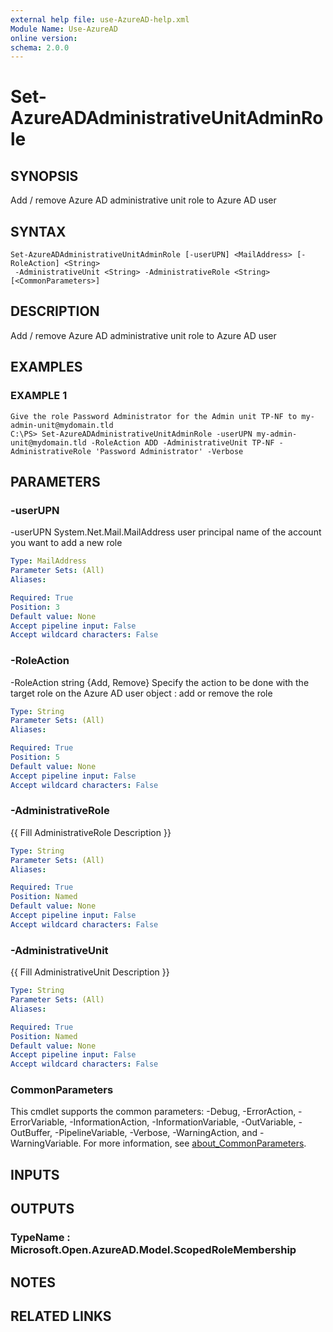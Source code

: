 ```yaml
---
external help file: use-AzureAD-help.xml
Module Name: Use-AzureAD
online version:
schema: 2.0.0
---
```


# Set-AzureADAdministrativeUnitAdminRole

## SYNOPSIS
Add / remove Azure AD administrative unit role to Azure AD user

## SYNTAX

```
Set-AzureADAdministrativeUnitAdminRole [-userUPN] <MailAddress> [-RoleAction] <String>
 -AdministrativeUnit <String> -AdministrativeRole <String> [<CommonParameters>]
```

## DESCRIPTION
Add / remove Azure AD administrative unit role to Azure AD user

## EXAMPLES

### EXAMPLE 1
```
Give the role Password Administrator for the Admin unit TP-NF to my-admin-unit@mydomain.tld
C:\PS> Set-AzureADAdministrativeUnitAdminRole -userUPN my-admin-unit@mydomain.tld -RoleAction ADD -AdministrativeUnit TP-NF -AdministrativeRole 'Password Administrator' -Verbose
```

## PARAMETERS

### -userUPN
-userUPN System.Net.Mail.MailAddress
user principal name of the account you want to add a new role

```yaml
Type: MailAddress
Parameter Sets: (All)
Aliases:

Required: True
Position: 3
Default value: None
Accept pipeline input: False
Accept wildcard characters: False
```

### -RoleAction
-RoleAction string {Add, Remove}
Specify the action to be done with the target role on the Azure AD user object : add or remove the role

```yaml
Type: String
Parameter Sets: (All)
Aliases:

Required: True
Position: 5
Default value: None
Accept pipeline input: False
Accept wildcard characters: False
```

### -AdministrativeRole
{{ Fill AdministrativeRole Description }}

```yaml
Type: String
Parameter Sets: (All)
Aliases:

Required: True
Position: Named
Default value: None
Accept pipeline input: False
Accept wildcard characters: False
```

### -AdministrativeUnit
{{ Fill AdministrativeUnit Description }}

```yaml
Type: String
Parameter Sets: (All)
Aliases:

Required: True
Position: Named
Default value: None
Accept pipeline input: False
Accept wildcard characters: False
```

### CommonParameters
This cmdlet supports the common parameters: -Debug, -ErrorAction, -ErrorVariable, -InformationAction, -InformationVariable, -OutVariable, -OutBuffer, -PipelineVariable, -Verbose, -WarningAction, and -WarningVariable. For more information, see [about_CommonParameters](http://go.microsoft.com/fwlink/?LinkID=113216).

## INPUTS

## OUTPUTS

### TypeName : Microsoft.Open.AzureAD.Model.ScopedRoleMembership
## NOTES

## RELATED LINKS
